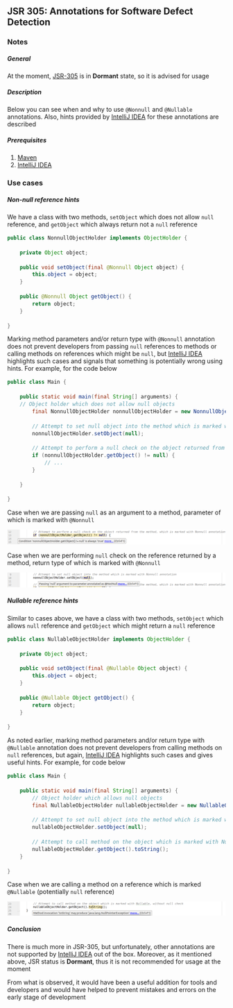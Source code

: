## JSR 305: Annotations for Software Defect Detection

### Notes

##### General
At the moment, [JSR-305](https://jcp.org/en/jsr/detail?id=305) is in **Dormant** state, so it is advised for usage

##### Description
Below you can see when and why to use `@Nonnull` and `@Nullable` annotations. Also, hints provided by [IntelliJ IDEA](https://www.jetbrains.com/idea/) for these annotations are described

##### Prerequisites
1. [Maven](https://maven.apache.org/)
2. [IntelliJ IDEA](https://www.jetbrains.com/idea/)

### Use cases

##### Non-null reference hints
We have a class with two methods, `setObject` which does not allow `null` reference, and `getObject` which always return not a `null` reference
```java
public class NonnullObjectHolder implements ObjectHolder {

    private Object object;

    public void setObject(final @Nonnull Object object) {
        this.object = object;
    }

    public @Nonnull Object getObject() {
        return object;
    }

}
```
Marking method parameters and/or return type with `@Nonnull` annotation does not prevent developers from passing `null` references to methods or calling methods on references which might be `null`, but [IntelliJ IDEA](https://www.jetbrains.com/idea/) highlights such cases and signals that something is potentially wrong using hints. For example, for the code below
```java
public class Main {

    public static void main(final String[] arguments) {
    // Object holder which does not allow null objects
        final NonnullObjectHolder nonnullObjectHolder = new NonnullObjectHolder();
    
        // Attempt to set null object into the method which is marked with Nonnull annotation
        nonnullObjectHolder.setObject(null);
    
        // Attempt to perform a null check on the object returned from the method, which is marked with Nonnull annotation
        if (nonnullObjectHolder.getObject() != null) {
            // ...
        }
        
    }

}
```
Case when we are passing `null` as an argument to a method, parameter of which is marked with `@Nonnull`

![jsr-305-nonnull-check-1.png](screenshots/jsr-305-nonnull-check-1.png)

Case when we are performing `null` check on the reference returned by a method, return type of which is marked with `@Nonnull`

![jsr-305-nonnull-check-2.png](screenshots/jsr-305-nonnull-check-2.png)

##### Nullable reference hints
Similar to cases above, we have a class with two methods, `setObject` which allows `null` reference and `getObject` which might return a `null` reference
```java
public class NullableObjectHolder implements ObjectHolder {

    private Object object;

    public void setObject(final @Nullable Object object) {
        this.object = object;
    }

    public @Nullable Object getObject() {
        return object;
    }

}
``` 
As noted earlier, marking method parameters and/or return type with `@Nullable` annotation does not prevent developers from calling methods on `null` references, but again, [IntelliJ IDEA](https://www.jetbrains.com/idea/) highlights such cases and gives useful hints. For example, for code below
```java
public class Main {

    public static void main(final String[] arguments) {
        // Object holder which allows null objects
        final NullableObjectHolder nullableObjectHolder = new NullableObjectHolder();

        // Attempt to set null object into the method which is marked with Nullable annotation
        nullableObjectHolder.setObject(null);

        // Attempt to call method on the object which is marked with Nullable, without null check
        nullableObjectHolder.getObject().toString();
    }

}

```
Case when we are calling a method on a reference which is marked `@Nullable` (potentially `null` reference)

![jsr-305-nullable-check-1.png](screenshots/jsr-305-nullable-check-1.png)

##### Conclusion
There is much more in JSR-305, but unfortunately, other annotations are not supported by [IntelliJ IDEA](https://www.jetbrains.com/idea/) out of the box. Moreover, as it mentioned above, JSR status is **Dormant**, thus it is not recommended for usage at the moment

From what is observed, it would have been a useful addition for tools and developers and would have helped to prevent mistakes and errors on the early stage of development
